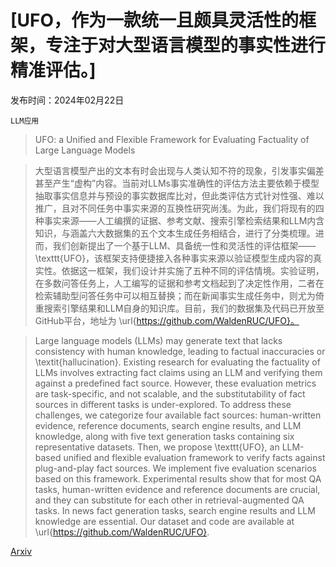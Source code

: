 # [UFO，作为一款统一且颇具灵活性的框架，专注于对大型语言模型的事实性进行精准评估。]

发布时间：2024年02月22日

`LLM应用`

> UFO: a Unified and Flexible Framework for Evaluating Factuality of Large Language Models

> 大型语言模型产出的文本有时会出现与人类认知不符的现象，引发事实偏差甚至产生“虚构”内容。当前对LLMs事实准确性的评估方法主要依赖于模型抽取事实信息并与预设的事实数据库比对，但此类评估方式针对性强、难以推广，且对不同任务中事实来源的互换性研究尚浅。为此，我们将现有的四种事实来源——人工编撰的证据、参考文献、搜索引擎检索结果和LLM内含知识，与涵盖六大数据集的五个文本生成任务相结合，进行了分类梳理。进而，我们创新提出了一个基于LLM、具备统一性和灵活性的评估框架——\texttt{UFO}，该框架支持便捷接入各种事实来源以验证模型生成内容的真实性。依据这一框架，我们设计并实施了五种不同的评估情境。实验证明，在多数问答任务上，人工编写的证据和参考文档起到了决定性作用，二者在检索辅助型问答任务中可以相互替换；而在新闻事实生成任务中，则尤为倚重搜索引擎结果和LLM自身的知识库。目前，我们的数据集及代码已开放至GitHub平台，地址为 \url{https://github.com/WaldenRUC/UFO}。

> Large language models (LLMs) may generate text that lacks consistency with human knowledge, leading to factual inaccuracies or \textit{hallucination}. Existing research for evaluating the factuality of LLMs involves extracting fact claims using an LLM and verifying them against a predefined fact source. However, these evaluation metrics are task-specific, and not scalable, and the substitutability of fact sources in different tasks is under-explored. To address these challenges, we categorize four available fact sources: human-written evidence, reference documents, search engine results, and LLM knowledge, along with five text generation tasks containing six representative datasets. Then, we propose \texttt{UFO}, an LLM-based unified and flexible evaluation framework to verify facts against plug-and-play fact sources. We implement five evaluation scenarios based on this framework. Experimental results show that for most QA tasks, human-written evidence and reference documents are crucial, and they can substitute for each other in retrieval-augmented QA tasks. In news fact generation tasks, search engine results and LLM knowledge are essential. Our dataset and code are available at \url{https://github.com/WaldenRUC/UFO}.

[Arxiv](https://arxiv.org/abs/2402.14690)